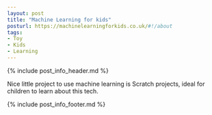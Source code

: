 ```yaml
---
layout: post
title: "Machine Learning for kids"
posturl: https://machinelearningforkids.co.uk/#!/about
tags:
- Toy
- Kids
- Learning
---
```


{% include post_info_header.md %}

Nice little project to use machine learning is Scratch projects, ideal for children to learn about this tech.

<!--more-->
{% include post_info_footer.md %}
